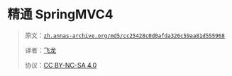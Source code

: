 # 精通 SpringMVC4

> 原文：[`zh.annas-archive.org/md5/cc25428c0d0afda326c59aa81d555968`](https://zh.annas-archive.org/md5/cc25428c0d0afda326c59aa81d555968)
> 
> 译者：[飞龙](https://github.com/wizardforcel)
> 
> 协议：[CC BY-NC-SA 4.0](http://creativecommons.org/licenses/by-nc-sa/4.0/)
